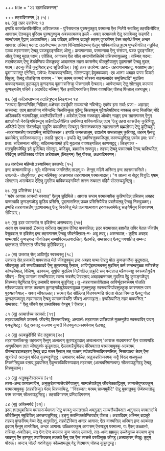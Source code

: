 +++
title = "२२ दहराधिकरणम्"

+++
तहरादिगरणम् [३।५)।  
७६ (सू) तहर उत्तरेप्य: १३  
इप्पडि कार्क्यक्षरवित्यैयिल् अऱियत्तक्क - पुरिसयऩाऩ पुरुषऩुक्कुप् परमात्मा ऎऩ्ऱ निलैयै स्ताबित्तु तहरवित्यैयिल् आगासम् ऎऩप्पडुम् पुरिसय पुरुषऩुक्कुम् अबरमात्मत्वम् इल्लै - अवऩ् परमात्मावे ऎऩ्ऱु स्ताबिप्पदु सङ्गदि। सान्दोक्यम् ऎट्टाम् अध्यायत्तिल्। अद यदिदम् अस्मिऩ् ब्रह्मबुरे तहरम् पुण्डरीगम् वेच्म तहरोZस्मिऩ् अन्दर आगास: तस्मिऩ् यदन्द: तदऩ्वेष्टव्यम् तत्वाव विजिज्ञासिदव्यम् ऎऩ्ऩुम् वाक्कियत्तिल् ह्रुदय पुण्डरीगत्तिऩ् नडुविल् उळ्ळ तहरागासम् ऎऩ्बदु पञ्जबूदङ्गळिल् ऒऩ्ऱु। प्रत्यगात्मावा, परमात्मावा ऎऩ्ऱु संसयम्, पञ्ज पूदङ्गळिल् ऒऩ्ऱु ऎऩ्बदु मुदल् पक्षम्। एऩॆऩिल्, आगासम् ऎऩ्ऱ सॊल् अन्दप्पॊरुळिलेये प्रसित्तमायुळ्ळदु। तस्मिऩ् यदन्द: तदऩ्वेष्टव्यम् ऎऩ्ऱु तेडवेण्डिय पॊरुळुक्कु आदारमाऩ तहरा कासत्तैच् चॊल्लुगैयालुम् पूदागासमे ऎऩ्बदु मुदल् पक्षम्। इदऱ्कु विडै कूऱुगिऱार् इन्द सूत्तिरत्तिल्। (सू) तहर उत्तरेप्य: तहर:- तहरागासमाऩदु, परब्रह्मम् ताऩ् पूदागासमऩ्ऱु! एऩॆऩिल्, उत्रेप्य: मेल्वाक्यङ्गळिल्, सॊल्लप्पडुम् हेदुक्कळाल् -एष आत्मा अबहद पाप्मा विजरो विम्रुत्यु: ऎऩ्बदु तॊडङ्गिय वाक्यम् - ''यम् कामम् काम्यदे सोरस्य सङ्गल्बादेव समुत्तिष्टदि" मुदलिय वाक्यङ्गळाल् कूऱप्पडुम् कुणङ्गळ् पूदागासत्तिऱ्कु पॊरुन्दादवै ऎऩ्बदाम्। अऩ्वेष्टव्यम् ऎऩ्ऱु सॊऩ्ऩदुम् कल्याण कुणङ्गळैप् पऱ्ऱिये। अदयदिद मस्मिऩ् 'ऎऩ्ऱ इव्वदिगरणत्तिऩ् विषय वाक्यत्तिऩ् पॊरुळ् पिऩ्ऩाल् तरप्पडुम्।

७६ (सू) कदिसप्ताप्याम् तदाहित्रुष्टम् लिङ्गञ्ज १४  
"तत्यदा हिरण्यनिदिम् निहिदम् अक्षेत्रज्ञ उबर्युबरि सञ्जरन्दो नविन्देयु: एवमेव इमा सर्वा: प्रजा:- अहरहर् कच्चन्द्य: एदम् ब्रह्मलोगम् नविन्दन्दि निलत्तिऱ्कुळ् पुदैन्दु किडक्कुम् पुदैयलैयऱियाद मक्कळ् अन्द निलत्तिऩ् मीदे अडिक्कडि नडमाडियुम् अदऩैयऱिवदिल्लै। अदेबोल् ऎल्ला मक्कळुम् ऒव्वोर् नाळुम् इन्द तहरागासम् ऎऩुम् ब्रह्मलोगत्तै नॆरुङ्गियिरुन्दुम् अडैवदिल्लैयॆऩ्गिऱ उबनिषत् वाक्कियत्तिल् एदम् 'ऎऩ्ऱु तहरा कासत्तैक् कुऱिप्पिट्टु, अदिलेये ऎल्ला सेदऩर्गळुम् सुषुप्ति कालत्तिल् सॆल्वदुम् सॆल्लत्तक्कदाऩ तहरागासत्तै ब्रह्मलोगम् ऎऩ्ऱु कुऱिप्पदुम् -तहरागासत्तैप् परब्रह्ममॆऩ्ऱु सादिक्किऩ्ऱऩ। इप्पडि कमऩत्तालुम्, ब्रह्मलोग सप्तत्तालुम् कुऱिप्पदु, तहरम् ऎऩ्बदु ब्रह्ममेयॆऩ्ऱु सादिक्कवल्लदु। तदाहि त्रुष्टम् - इप्पडि वेऱु उबनिषत्तुक्कळिलुम् काणप्पडुगिऱदु एवमेव इमा: सर्वा: प्रजा: सदिसम्बत्य नविदु: सदिसम्बत्यामहे इदि मुदलाऩ वाक्यङ्गळिल् काणप्पट्टदु। लिङ्गञ्ज - मऱ्ऱच्रुदिगळैविट्टु इदे च्रुदियिल् सॊल्लुम्, कदियुम्, ब्रह्मलोग सप्तमुम्। तहरम् ऎऩ्बदु परमात्मावे ऎऩच् चादिप्पदिल् वेऱॆदैयुम् अबेक्षिक्काद पोदिय अडैयाळम् (लिङ्गम्) ऎऩ्ऱु पॊरुळ्, अक्षरादिगरणम्।

७७ तरुदेच्च महिम्ऩो zस्यास्मिऩ् उबलप्ते: [१५]  
इन्द परमात्माविऱ्कु। त्रुदे: महिम्नच्च जगत्तिऩैत् ताङ्गु व- तॆऩ्ऩुम् महिमै अस्मिऩ् इन्द तहरागासत्तिले। उबलप्ते:- तोऩ्ऱुगैयाल्, इन्द महिमैक्कु आच्रयमाऩ तहरागासम् परमात्मादाऩ्। "य आत्मा स सेदुर् वित्रुदि: एषाम् लोगाऩाम् असम्बेदाय ऎऩ्ऱिदु मुदलिय वाक्कियङ्गळिले तारण रूबमाऩ महिमै सॊल्लप्पडुगिऱदु।

७८ (सू) प्रसित्तेच्च [१६]  
''यदेष आगास आनन्दो नस्यात्” ऎऩ्ऩुम् च्रुदियिले। आगास सप्तम् परमात्मावैक् कुऱिप्पदिल् प्रसित्तम् अबहद पाप्मत्वादि कुणङ्गळोडु कूडिय प्रसित्ति, पूदागासत्तिल् उळ्ळ प्रसित्तियैविड प्रबलैयाऩदु ऎऩ्बदु निरुवुळ्ळम्। इप्पडि तहरागासत्तैप् पूदागासमऩ्ऱु ऎऩ्ऱु निरूबित्तु मेले प्रत्यगात्मावाग इरुक्कलामेयॆऩ्ऱु सङ्गैयैयुम् निरागरणम् सॆय्गिऱार्।

७९ (सू) इदर परामर्सात् स इदिसेन्द असम्बवात्: [१७]  
अदय एष सम्ब्रसादो Zस्मात् सरीरात् समुत्ताय ऎऩ्गिऱ वाक्यत्तिल्; इदर परामासात् ब्रह्मत्तैत् तविर वेऱाऩ जीवऩैप् पेसुवदाल् स इदिसेत् इन्द तहरागासम् ऎऩ्बदु जीवऩेयॆऩ्ऱाल्-न- अदु तवऱु। असम्बवात् - कूऱिय अबहद पाप्मत्वादि कुणङ्गळ् जीवऩिडम् सम्बाविदमल्लवादलिऩ्, ऎऩ्ऱबडि, सम्ब्रसादऩ् ऎऩ्बदु पगवाऩिऩ् सम्बन्द ज्ञाऩत्ताल् रसिगऩाऩ जीवऩैक् कुऱिक्किऱदु।

८० (स) उत्तरात् सेत् आविर्प्पूद स्वरुबस्तु [१८]  
उत्तरात् सेत् प्रजाबदि वाक्यत्ताल् मेले जीवऩुक्कुम् इन्द अबहद पाप्मा ऎऩ्ऱदु पोऩ्ऱ कुणङ्गळैक् कूऱुवदाल्, जीवऩुक्कु अवै सम्बविक्कादवै ऎऩ्ऱु कूऱलागादु ऎऩ्ऱाल्, आविर्प्पूदस्वरूबस्तु मुदलिल् कर्म सम्बन्दमुळ्ळ सरीरत्तैक् कॊण्डमैयाल्, विऴिप्पु, उऱक्कम्, सुषुप्ति मुदलिय निलैगळिल् प्रक्रुदि सम् पन्दत्ताल् मऱैक्कप्पट्ट स्वरूबत्तैयुडैय जीवऩ् - पिऩ्बु परमात्म सम्बन्दियाल् स्वस्व रूबत्तैप् पॆऱ्ऱवऩाय् अबहदबाप्मत्वम् मुदलिय ऎट्टु कुणङ्गळैयुम् तिरुम्बप् पॆऱुगिऱाऩ् ऎऩ्ऱु प्रजाबदि वाक्यम् कूऱुगिऱदु। तु -तहरागासऩोवॆऩ्ऱाल् आविर्प्पूदस्वरूबम् पोलऩ्ऱि मऱैक्कप्पडाद सगल कल्याण कुणङ्गळैयुडैयवऩायुळ्ळ मुक्तऩुक्कु स्वरूबाविर्प्पावत्तुक्कुक् कारणमाऩ परम पुरुषऩागैयाल् - अवऩ् जीवऩल्लऩ्। सत्यऩ् ऎऩ्ऱ सॊल्लिऩ् विळक्कप्पडि सेदऩा सेदऩ नियन्दा ऎऩ्बदु पोऩ्ऱ कुणङ्गळालुम् तहरागासम् ऎऩ्बदु परमात्मावेयऩ्ऱि जीवऩ् आगमाट्टाऩ्। इप्पडियागिल् तहर वाक्यत्तिल् " सम्ब्रसाद: " ऎऩ्ऱु जीवऩै एऩ् प्रस्ताबिक्क वेण्डुम् ? ऎऩ्ऱाल्।

८१ (सू) अऩ्यार्त्तच्च परामर्स: [१९]  
तहरवाक्यत्तिले परामर्स: जीवऩैप् पिरस्ताबित्तदु; अऩ्यार्त्त: तहरागास प्राप्तियाले मुक्तऩुडैय स्वरूबाविर् पावम् एऱ्पडुगिऱदु। ऎऩ्ऱु अवऩदु कल्याण कुणत्तै विळक्कुवदऱ्कागवेयाम् ऎऩ्ऱवाऱु

८२ (सू) अल्बच्रुदेरिदि सेद तदुक्तम् [२०]  
तहरागासत्किऱ्कु तहरत्वम् ऎऩ्ऩुम् अल्बत्वम् कूऱप्पडुवदाल् अव्वल्बत्वम् 'आराक्र सदबागस्य' ऎऩ्ऱ वाक्यप्पडि अणुबरिमाण ऩाऩ जीवऩुक्के कूडुवदाल्, ऎल्लावऱ्ऱैयुंविडप् पॆरियवऩाऩ परमात्मावुक्कु अल्बत्वम् पॊरुन्दाददालदहरम् ऎऩ्बदु ब्रह्म मल्ल ऎऩ्ऱाल् तत् उक्तम् सर्वत्रप्रसित्तादिगरणत्तिल्, निसाय्यत्वा तेवम् ऎऩ्ऱ सूत्रत्तिले अदऱ्कुप् पदिल् कूऱप्पट्टुविट्टदु। उबासगर् कळिऩ् अऩुक्रहत्तिऱ्कागक् कट्टै विरल् अळवुळ्ळ तिरुमेऩियुळ्ळ वऩाय् ह्रुदयत्तिल् ऎऴुन्दरुळियिरुप्पदाल् तहरत्वम् (अल्बबरिमाणत्वम्) सॊल्लप्पडुगिऱदु ऎऩ्बदु तिरुवुळ्ळम्।

८३ (सू) अऩुक्कुदेस्तस्यस [२१]  
तस्य-अन्द परमात्माविऩ्, अऩुक्रुदेसाम्यत्तैयडैगैयालुम्, साम्यत्तैयडैयुम् जीवऩैक्काट्टिलुम्, साम्यत्तैयुण्डाक्कुम् परमात्मावुक्कु (तहरत्तिऱ्कु) पेदम् सित्तमायिऱ्ऱु, ''निरञ्जऩ: परमम् साम्यमुबैदि" ऎऩ्ऱु मुक्तऩुक्कु ऎम्बॆरुमाऩोडु परम साम्यम् सॊल्लप्पडुगिऱदु। तहरादिगरणम् प्रमिदादिगरणम्

८४ (सू) अबिस्मर्यदे [२२]।  
इदम् ज्ञाऩमुबाच्रित्य ममसादर्म्यमागदा ऎऩ्ऱु पगवदु पासऩत्ताले अवऩुडऩ् साम्यत्तैयडैवदाऩ अऩुगारम् पगवाऩालेये कीदैयॆऩ्ऩुम् स्म्रुदियिल् अरुळप्पडुगिऱदु। इङ्गु कवऩिक्कवेण्डियदोर् पॊरुळ्। अदयदिदम् अस्मिऩ् ब्रह्मबुरे तहरम् पुण्डरीगम् वेच्म ऎऩ्ऱु अऩुवदित्तु, तहरोZस्मिऩ् अन्दर आगास; ऎऩ्ऱ वाक्यत्तिल् अस्मिऩ् इन्द अल्बमाऩ इदयम् ऎऩ्ऩुम् तामरैयिल्, अन्दर आगास: उळ्ळिरुक्कुम् आगासम् ऎऩप्पडुम् परमात्मा, य: ऎवऩ् उळ्ळाऩो, तस्मिऩ्-अवऩिडम्, यत् ऎन्द ऎन्द कल्याण कुण जादम् उळ्ळदो, तत्-अन्द ब्रह्ममुम् उळ्ळेयुळ्ळ कल्याण कुण जादमुम् ऎऩ इरण्डुम् उबासिक्कत् तक्कवै ऎऩ्ऱु यत् ऎऩ्ऱ सप्तत्तै वरुवित्तुक् कॊण्डु (अत्याहारम् सॆय्दु) कूऱुम् पॊरुळ्। अन्दच् चॊल्लै वरुवित्तुक् कॊळ्ळामलुम् वेऱु विदमागप् पॊरुळ् कूऱुवदुण्डु।

